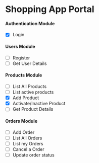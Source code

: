 # Shopping App Portal

#### Authentication Module

- [x] Login

#### Users Module

- [ ] Register
- [ ] Get User Details

#### Products Module
- [ ] List All Products
- [ ] List active products
- [x] Add Product
- [X] Activate/Inactive Product
- [ ] Get Product Details

#### Orders Module
- [ ] Add Order
- [ ] List All Orders
- [ ] List my Orders
- [ ] Cancel a Order
- [ ] Update order status
